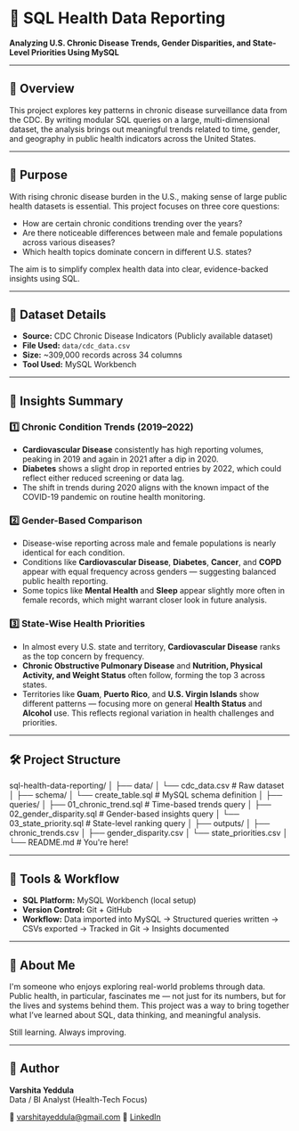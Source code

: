 # 🏥 SQL Health Data Reporting

**Analyzing U.S. Chronic Disease Trends, Gender Disparities, and State-Level Priorities Using MySQL**

---

## 📌 Overview

This project explores key patterns in chronic disease surveillance data from the CDC. By writing modular SQL queries on a large, multi-dimensional dataset, the analysis brings out meaningful trends related to time, gender, and geography in public health indicators across the United States.

---

## 🚨 Purpose

With rising chronic disease burden in the U.S., making sense of large public health datasets is essential. This project focuses on three core questions:

- How are certain chronic conditions trending over the years?
- Are there noticeable differences between male and female populations across various diseases?
- Which health topics dominate concern in different U.S. states?

The aim is to simplify complex health data into clear, evidence-backed insights using SQL.

---

## 💾 Dataset Details

- **Source:** CDC Chronic Disease Indicators (Publicly available dataset)
- **File Used:** `data/cdc_data.csv`
- **Size:** ~309,000 records across 34 columns
- **Tool Used:** MySQL Workbench

---

## 🧠 Insights Summary

### 1️⃣ Chronic Condition Trends (2019–2022)

- **Cardiovascular Disease** consistently has high reporting volumes, peaking in 2019 and again in 2021 after a dip in 2020.
- **Diabetes** shows a slight drop in reported entries by 2022, which could reflect either reduced screening or data lag.
- The shift in trends during 2020 aligns with the known impact of the COVID-19 pandemic on routine health monitoring.

### 2️⃣ Gender-Based Comparison

- Disease-wise reporting across male and female populations is nearly identical for each condition.
- Conditions like **Cardiovascular Disease**, **Diabetes**, **Cancer**, and **COPD** appear with equal frequency across genders — suggesting balanced public health reporting.
- Some topics like **Mental Health** and **Sleep** appear slightly more often in female records, which might warrant closer look in future analysis.

### 3️⃣ State-Wise Health Priorities

- In almost every U.S. state and territory, **Cardiovascular Disease** ranks as the top concern by frequency.
- **Chronic Obstructive Pulmonary Disease** and **Nutrition, Physical Activity, and Weight Status** often follow, forming the top 3 across states.
- Territories like **Guam**, **Puerto Rico**, and **U.S. Virgin Islands** show different patterns — focusing more on general **Health Status** and **Alcohol** use. This reflects regional variation in health challenges and priorities.

---

## 🛠️ Project Structure

sql-health-data-reporting/
│
├── data/
│ └── cdc_data.csv # Raw dataset 
│
├── schema/
│ └── create_table.sql # MySQL schema definition
│
├── queries/
│ ├── 01_chronic_trend.sql # Time-based trends query
│ ├── 02_gender_disparity.sql # Gender-based insights query
│ └── 03_state_priority.sql # State-level ranking query
│
├── outputs/
│ ├── chronic_trends.csv
│ ├── gender_disparity.csv
│ └── state_priorities.csv
│
└── README.md # You're here!


---

## 🚀 Tools & Workflow

- **SQL Platform:** MySQL Workbench (local setup)
- **Version Control:** Git + GitHub
- **Workflow:** Data imported into MySQL → Structured queries written → CSVs exported → Tracked in Git → Insights documented

---

## 👋 About Me

I'm someone who enjoys exploring real-world problems through data. Public health, in particular, fascinates me — not just for its numbers, but for the lives and systems behind them. This project was a way to bring together what I’ve learned about SQL, data thinking, and meaningful analysis.

Still learning. Always improving.

---

## 👤 Author

**Varshita Yeddula**  
Data / BI Analyst (Health-Tech Focus)  

📧 [varshitayeddula@gmail.com](mailto:varshitayeddula@gmail.com) 
🔗 [LinkedIn](https://www.linkedin.com/in/varshita-reddy-yeddula-45102b254)

